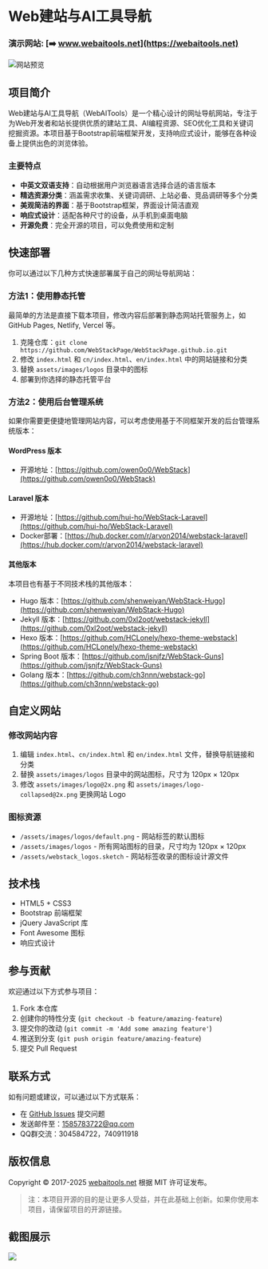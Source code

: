 # Web建站与AI工具导航

### 演示网站: [➡️ www.webaitools.net](https://webaitools.net)

![网站预览](http://www.webaitools.net/assets/images/preview.gif)

## 项目简介

Web建站与AI工具导航（WebAITools）是一个精心设计的网址导航网站，专注于为Web开发者和站长提供优质的建站工具、AI编程资源、SEO优化工具和关键词挖掘资源。本项目基于Bootstrap前端框架开发，支持响应式设计，能够在各种设备上提供出色的浏览体验。

### 主要特点

- **中英文双语支持**：自动根据用户浏览器语言选择合适的语言版本
- **精选资源分类**：涵盖需求收集、关键词调研、上站必备、竞品调研等多个分类
- **美观简洁的界面**：基于Bootstrap框架，界面设计简洁直观
- **响应式设计**：适配各种尺寸的设备，从手机到桌面电脑
- **开源免费**：完全开源的项目，可以免费使用和定制

## 快速部署

你可以通过以下几种方式快速部署属于自己的网址导航网站：

### 方法1：使用静态托管

最简单的方法是直接下载本项目，修改内容后部署到静态网站托管服务上，如 GitHub Pages, Netlify, Vercel 等。

1. 克隆仓库：`git clone https://github.com/WebStackPage/WebStackPage.github.io.git`
2. 修改 `index.html` 和 `cn/index.html`、`en/index.html` 中的网站链接和分类
3. 替换 `assets/images/logos` 目录中的图标
4. 部署到你选择的静态托管平台

### 方法2：使用后台管理系统

如果你需要更便捷地管理网站内容，可以考虑使用基于不同框架开发的后台管理系统版本：

#### WordPress 版本
- 开源地址：[https://github.com/owen0o0/WebStack](https://github.com/owen0o0/WebStack)

#### Laravel 版本
- 开源地址：[https://github.com/hui-ho/WebStack-Laravel](https://github.com/hui-ho/WebStack-Laravel)
- Docker部署：[https://hub.docker.com/r/arvon2014/webstack-laravel](https://hub.docker.com/r/arvon2014/webstack-laravel)

#### 其他版本

本项目也有基于不同技术栈的其他版本：
- Hugo 版本：[https://github.com/shenweiyan/WebStack-Hugo](https://github.com/shenweiyan/WebStack-Hugo)
- Jekyll 版本：[https://github.com/0xl2oot/webstack-jekyll](https://github.com/0xl2oot/webstack-jekyll)
- Hexo 版本：[https://github.com/HCLonely/hexo-theme-webstack](https://github.com/HCLonely/hexo-theme-webstack)
- Spring Boot 版本：[https://github.com/jsnjfz/WebStack-Guns](https://github.com/jsnjfz/WebStack-Guns)
- Golang 版本：[https://github.com/ch3nnn/webstack-go](https://github.com/ch3nnn/webstack-go)

## 自定义网站

### 修改网站内容

1. 编辑 `index.html`、`cn/index.html` 和 `en/index.html` 文件，替换导航链接和分类
2. 替换 `assets/images/logos` 目录中的网站图标，尺寸为 120px × 120px
3. 修改 `assets/images/logo@2x.png` 和 `assets/images/logo-collapsed@2x.png` 更换网站 Logo

### 图标资源

- `/assets/images/logos/default.png` - 网站标签的默认图标
- `/assets/images/logos` - 所有网站图标的目录，尺寸均为 120px × 120px
- `/assets/webstack_logos.sketch` - 网站标签收录的图标设计源文件

## 技术栈

- HTML5 + CSS3
- Bootstrap 前端框架
- jQuery JavaScript 库
- Font Awesome 图标
- 响应式设计

## 参与贡献

欢迎通过以下方式参与项目：

1. Fork 本仓库
2. 创建你的特性分支 (`git checkout -b feature/amazing-feature`)
3. 提交你的改动 (`git commit -m 'Add some amazing feature'`)
4. 推送到分支 (`git push origin feature/amazing-feature`)
5. 提交 Pull Request

## 联系方式

如有问题或建议，可以通过以下方式联系：

- 在 [GitHub Issues](https://github.com/WebStackPage/WebStackPage.github.io/issues) 提交问题
- 发送邮件至：[1585783722@qq.com](mailto:1585783722@qq.com)
- QQ群交流：304584722，740911918

## 版权信息

Copyright © 2017-2025 [webaitools.net](https://webaitools.net) 根据 MIT 许可证发布。

> 注：本项目开源的目的是让更多人受益，并在此基础上创新。如果你使用本项目，请保留项目的开源链接。

## 截图展示

![](http://www.webaitools.net/assets/images/webstack_banner_cn.png)


